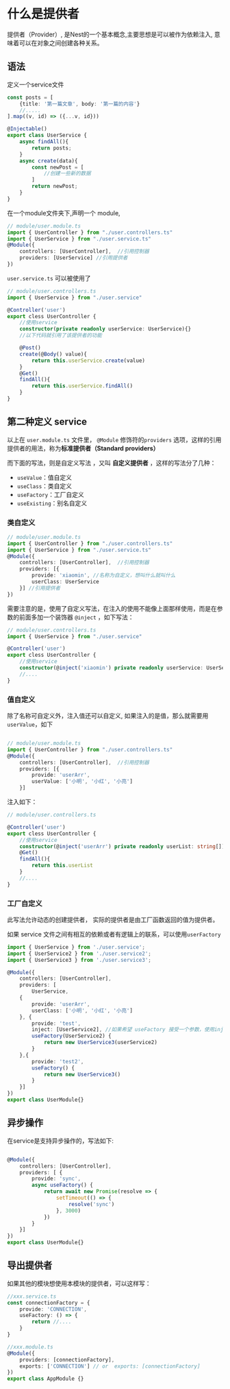 # 什么是提供者

提供者（Provider）, 是Nest的一个基本概念,主要思想是可以被作为依赖注入, 意味着可以在对象之间创建各种关系。

## 语法

定义一个service文件
```TypeScript
const posts = [
    {title: '第一篇文章', body: '第一篇的内容'}
    //.....
].map((v, id) => ({...v, id}))

@Injectable()
export class UserService {
    async findAll(){
        return posts;
    }
    async create(data){
        const newPost = [
            //创建一些新的数据
        ]
        return newPost;
    }
}

```

在一个module文件夹下,声明一个 module,
```TypeScript
// module/user.module.ts
import { UserController } from "./user.controllers.ts"
import { UserService } from "./user.service.ts"
@Module({
    controllers: [UserController],  //引用控制器
    providers: [UserService] //引用提供者
})
```

`user.service.ts` 可以被使用了
```TypeScript
// module/user.controllers.ts
import { UserService } from "./user.service"

@Controller('user')
export cless UserController {
    //使用service
    constructor(private readonly userService: UserService){}
    //以下代码就引用了该提供者的功能

    @Post()
    create(@Body() value){
        return this.userService.create(value)
    }
    @Get()
    findAll(){
        return this.userService.findAll()
    }
}
```



## 第二种定义 service

以上在 `user.module.ts` 文件里， `@Module` 修饰符的`providers` 选项，这样的引用 提供者的用法，称为**标准提供者（Standard providers）**

而下面的写法，则是自定义写法 ，又叫 **自定义提供者** ，这样的写法分了几种： 
+ `useValue`：值自定义
+ `useClass`：类自定义
+ `useFactory`：工厂自定义
+ `useExisting`：别名自定义


### 类自定义

```TypeScript
// module/user.module.ts
import { UserController } from "./user.controllers.ts"
import { UserService } from "./user.service.ts"
@Module({
    controllers: [UserController],  //引用控制器
    providers: [{
        provide: 'xiaomin', //名称为自定义，想叫什么就叫什么
        userClass: UserService
    }] //引用提供者
})
```

需要注意的是，使用了自定义写法，在注入的使用不能像上面那样使用，而是在参数的前面多加一个装饰器 `@inject` ，如下写法：

```TypeScript
// module/user.controllers.ts
import { UserService } from "./user.service"

@Controller('user')
export cless UserController {
    //使用service
    constructor(@inject('xiaomin') private readonly userService: UserService){}
    //....
}
```

### 值自定义

除了名称可自定义外，注入值还可以自定义, 如果注入的是值，那么就需要用`userValue`，如下

```TypeScript

// module/user.module.ts
import { UserController } from "./user.controllers.ts"
@Module({
    controllers: [UserController],  //引用控制器
    providers: [{
        provide: 'userArr', 
        userValue: ['小明', '小红', '小亮']
    }]
```
注入如下：
```TypeScript
// module/user.controllers.ts

@Controller('user')
export cless UserController {
    //使用service
    constructor(@inject('userArr') private readonly userList: string[]){}
    @Get()
    findAll(){
        return this.userList
    }
    //....
}
```

### 工厂自定义

此写法允许动态的创建提供者， 实际的提供者是由工厂函数返回的值为提供者。

如果 service 文件之间有相互的依赖或者有逻辑上的联系，可以使用`userFactory`

```TypeScript
import { UserService } from './user.service';
import { UserService2 } from './user.service2';
import { UserService3 } from './user.service3';

@Module({
    controllers: [UserController],
    providers: [
        UserService,
    {
        provide: 'userArr', 
        userClass: ['小明', '小红', '小亮']
    }, {
        provide: 'test',
        inject: [UserService2], //如果希望 useFactory 接受一个参数，使用inject选项注入该参数，然后在useFactory 使用该参数，反之不接受参数就不用写inject选项
        useFactory(UserService2) {
            return new UserService3(userService2)
        }
    },{
        provide: 'test2',
        useFactory() {
            return new UserService3()
        }
    }]
})
export class UserModule{}
```

## 异步操作

在service是支持异步操作的，写法如下: 
```TypeScript

@Module({
    controllers: [UserController],
    providers: [ {
        provide: 'sync',
        async useFactory() {
            return await new Promise(resolve => {
                setTimeout(() => {
                    resolve('sync')
                }, 3000)
            })
        }
    }]
})
export class UserModule{}
``` 

## 导出提供者

如果其他的模块想使用本模块的提供者，可以这样写：
```ts
//xxx.service.ts
const connectionFactory = {
    provide: 'CONNECTION',
    useFactory: () => {
        return //....
    }
}

//xxx.module.ts
@Module({
    providers: [connectionFactory],
    exports: ['CONNECTION'] // or  exports: [connectionFactory]
})
export class AppModule {}
```